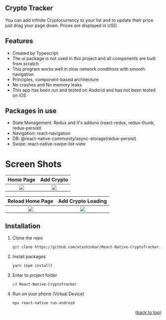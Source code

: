 ## Crypto Tracker

You can add infinite Cryptocurrency to your list and to update their price just drag your page down. Prices are displayed in USD.

## Features

-   Created by Typescript
-   The ui package is not used in this project and all components are built from scratch
-   This program works well in slow network conditions with smooth navigation
-   Principles, component-based architecture
-   No crashes and No memory leaks
-   This app has been run and tested on Andorid and has not been tested on iOS

## Packages in use

-   State Management: Redux and it's addons (react-redux, redux-thunk, redux-persist)
-   Navigation: react-navigation
-   DB: @react-native-community/async-storage(redux-persist)
-   Swipe: react-native-swipe-list-view

# Screen Shots

|                                                 Home Page                                                  |                                                 Add Crypto                                                 |
| :--------------------------------------------------------------------------------------------------------: | :--------------------------------------------------------------------------------------------------------: |
| ![](https://user-images.githubusercontent.com/19619864/153853084-cac20cbd-86d7-4f72-b39c-ab9ea1ee68f5.jpg) | ![](https://user-images.githubusercontent.com/19619864/153853093-bab708a4-2f84-4acf-8667-59acedb01193.jpg) |

|                                              Reload Home Page                                              |                                             Add Crypto Loading                                             |
| :--------------------------------------------------------------------------------------------------------: | :--------------------------------------------------------------------------------------------------------: |
| ![](https://user-images.githubusercontent.com/19619864/153853108-e9eb2d71-6396-4109-8e33-97272977bda2.jpg) | ![](https://user-images.githubusercontent.com/19619864/153853100-693e5e98-fe21-4835-9794-6cc55ff20137.jpg) |

## Installation

1. Clone the repo
    ```sh
    git clone https://github.com/atashinbar/React-Native-CryptoTracker.git
    ```
2. Install packages
    ```sh
    yarn (npm install)
    ```
3. Enter to project folder
    ```sh
    cd React-Native-CryptoTracker
    ```
4. Run on your phone (Virtual Device)
    ```sh
    npx react-native run-android
    ```

<p align="right">(<a href="#top">back to top</a>)</p>
